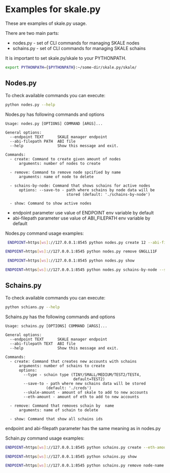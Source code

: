 # Examples for skale.py

These are examples of skale.py usage. 

There are two main parts:

-   nodes.py - set of CLI commands for managing SKALE nodes
-   schains.py - set of CLI commands for managing SKALE schains

It is important to set skale.py/skale to your PYTHONPATH.

```bash
export PYTHONPATH={$PYTHONPATH}:~/some-dir/skale.py/skale/
```

## Nodes.py

To check available commands you can execute:

```bash
python nodes.py --help 
```

Nodes.py has following commands and options

    Usage: nodes.py [OPTIONS] COMMAND [ARGS]...

    General options:
      --endpoint TEXT      SKALE manager endpoint
      --abi-filepath PATH  ABI file
      --help               Show this message and exit.

    Commands:
      - create: Command to create given amount of nodes
          arguments: number of nodes to create

      - remove: Command to remove node spcified by name
          arguments: name of node to delete 

      - schains-by-node: Command that shows schains for active nodes
          options: --save-to - path where schains by node data will be 
                               stored (default: './schains-by-node')

      - show: Command to show active nodes

-   endpoint parameter use value of ENDPOINT env variable by default 
-   abi-filepath parameter use value of ABI_FILEPATH env variable by default 

Nodes.py command usage examples:

```bash
 ENDPOINT=https[ws]://127.0.0.1:8545 python nodes.py create 12 --abi-filepath ~/abi-file
```

```bash
ENDPOINT=https[ws]://127.0.0.1:8545 python nodes.py remove GNGLL11F
```

```bash
 ENDPOINT=https[ws]://127.0.0.1:8545 python nodes.py show
```

```bash
ENDPOINT=https[ws]://127.0.0.1:8545 python nodes.py schains-by-node --save-to ~/dir
```

## Schains.py

To check available commands you can execute:

```bash
python schians.py --help 
```

Schains.py has the following commands and options

    Usage: schains.py [OPTIONS] COMMAND [ARGS]...

    General options:
      --endpoint TEXT      SKALE manager endpoint
      --abi-filepath TEXT  ABI file
      --help               Show this message and exit.

    Commands:
      - create: Command that creates new accounts with schains
          arguments: number of schains to create
          options: 
            --type - schain type (TINY/SMALL/MEDIUM/TEST2/TEST4,
                                  default=TEST2)
            --save-to - path where new schains data will be stored 
                      (default: './creds')
            --skale-amount - amount of skale to add to new accounts
            --eth-amount - amount of eth to add to new accounts

      - remove: Command that removes schain by  name
          arguments: name of schain to delete 
        
      - show: Command that show all schains ids

endpoint and abi-filepath parameter has the same meaning as in nodes.py

Schain.py command usage examples:

```bash
ENDPOINT=https[ws]://127.0.0.1:8545 python schains.py create --eth-amount 100 --skale-amount 1230 --save-to creds   
```

```bash
ENDPOINT=https[ws]://127.0.0.1:8545 python schains.py show
```

```bash
ENDPOINT=https[ws]://127.0.0.1:8545 python schains.py remove node-name
```
